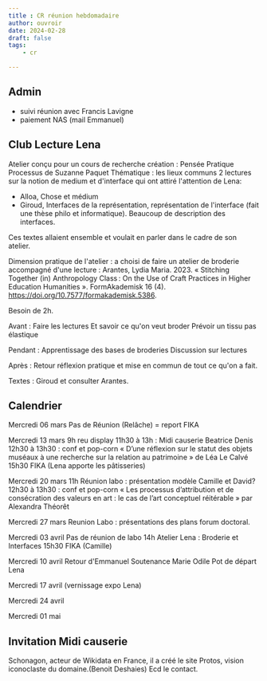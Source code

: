 ```yaml
---
title : CR réunion hebdomadaire
author: ouvroir
date: 2024-02-28
draft: false
tags:
    - cr

---
```

## Admin

- suivi réunion avec Francis Lavigne
- paiement NAS (mail Emmanuel)

## Club Lecture Lena
Atelier conçu pour un cours de recherche création : Pensée Pratique Processus de Suzanne Paquet
Thématique : les lieux communs
2 lectures sur la notion de medium et d'interface qui ont attiré l'attention de Lena: 
- Alloa, Chose et médium
- Giroud, Interfaces de la représentation, représentation de l'interface (fait une thèse philo et informatique). Beaucoup de description des interfaces. 

Ces textes allaient ensemble et voulait en parler dans le cadre de son atelier. 

Dimension pratique de l'atelier : a choisi de faire un atelier de broderie accompagné d'une lecture  : 
Arantes, Lydia Maria. 2023. « Stitching Together (in) Anthropology Class : On the Use of Craft Practices in Higher Education Humanities ». FormAkademisk 16 (4). https://doi.org/10.7577/formakademisk.5386.

Besoin de 2h. 

Avant : 
Faire les lectures
Et savoir ce qu'on veut broder
Prévoir un tissu pas élastique

Pendant : 
Apprentissage des bases de broderies
Discussion sur lectures

Après : 
Retour réflexion pratique et mise en commun de tout ce qu'on a fait. 

Textes : Giroud et consulter Arantes.

## Calendrier

Mercredi 06 mars
Pas de Réunion (Relâche) = report FIKA

Mercredi 13 mars
9h reu display
11h30 à 13h : Midi causerie Beatrice Denis
12h30 à 13h30 : conf et pop-corn « D’une réflexion sur le statut des objets muséaux à une recherche sur la relation au patrimoine » de Léa Le Calvé 
15h30 FIKA (Lena apporte les pâtisseries)

Mercredi 20 mars
11h Réunion labo : présentation modèle Camille et David? 
12h30 à 13h30 : conf et pop-corn « Les processus d’attribution et de consécration des valeurs en art : le cas de l’art conceptuel réitérable » par Alexandra Théorêt

Mercredi 27 mars
Reunion Labo : présentations des plans forum doctoral. 

Mercredi 03 avril 
Pas de réunion de labo 
14h Atelier Lena : Broderie et Interfaces
15h30 FIKA (Camille)

Mercredi 10 avril 
Retour d'Emmanuel
Soutenance Marie Odile
Pot de départ Lena

Mercredi 17 avril
(vernissage expo Lena)

Mercredi 24 avril 

Mercredi 01 mai


## Invitation Midi causerie
Schonagon, acteur de Wikidata en France, il a créé le site Protos, vision iconoclaste du domaine.(Benoit Deshaies)
Ecd le contact. 
